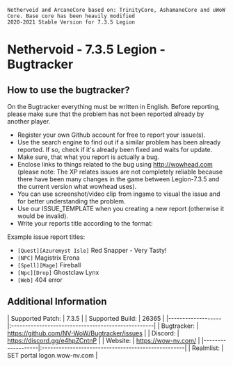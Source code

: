     Nethervoid and ArcaneCore based on: TrinityCore, AshamaneCore and uWoW Core. Base core has been heavily modified   
    2020-2021 Stable Version for 7.3.5 Legion       

Nethervoid - 7.3.5 Legion - Bugtracker
=======================================

How to use the bugtracker?
-------------------------
On the Bugtracker everything must be written in English. Before reporting, please make sure that the problem has not been reported already by another player.

 - Register your own Github account for free to report your issue(s).
 - Use the search engine to find out if a similar problem has been already reported. If so, check if it's already been fixed and waits for update.
 - Make sure, that what you report is actually a bug.
 - Enclose links to things related to the bug using http://wowhead.com (please note: The XP relates issues are not completely reliable because there have been many changes in the game between Legion-7.3.5 and the current version what wowhead uses).
 - You can use screenshot/video clip from ingame to visual the issue and for better understanding the problem.
 - Use our ISSUE_TEMPLATE when you creating a new report (otherwise it would be invalid).
 - Write your reports title according to the format:<br>
 
 Example issue report titles:
  * `[Quest][Azuremyst Isle]` Red Snapper - Very Tasty!<br>
  * `[NPC]` Magistrix Erona<br>
  * `[Spell][Mage]` Fireball<br>
  * `[Npc][Drop]` Ghostclaw Lynx<br>
  * `[Web]` 404 error


Additional Information
-------------------------

| Supported Patch:  | 7.3.5                                              |
| Supported Build:  | 26365                                              |
|-------------------|:---------------------------------------------------|
| Bugtracker:       | https://github.com/NV-WoW/Bugtracker/issues        |
| Discord:          | https://discord.gg/e4hpZCntnP                      |
| Website:          | https://wow-nv.com/                                |
|-------------------|:---------------------------------------------------|
| Realmlist:        | SET portal logon.wow-nv.com                        |
 
 
